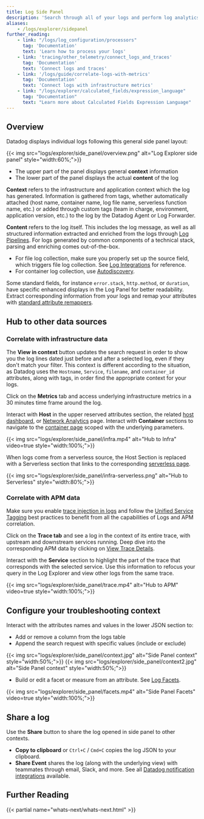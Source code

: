 ```yaml
---
title: Log Side Panel
description: 'Search through all of your logs and perform log analytics'
aliases:
    - /logs/explorer/sidepanel
further_reading:
    - link: "/logs/log_configuration/processors"
      tag: 'Documentation'
      text: 'Learn how to process your logs'
    - link: 'tracing/other_telemetry/connect_logs_and_traces'
      tag: 'Documentation'
      text: 'Connect logs and traces'
    - link: '/logs/guide/correlate-logs-with-metrics'
      tag: 'Documentation'
      text: 'Connect logs with infrastructure metrics'
    - link: "/logs/explorer/calculated_fields/expression_language"
      tag: "Documentation"
      text: "Learn more about Calculated Fields Expression Language"
---
```


## Overview
Datadog displays individual logs following this general side panel layout:

{{< img src="logs/explorer/side_panel/overview.png" alt="Log Explorer side panel" style="width:60%;">}}

- The upper part of the panel displays general **context** information
- The lower part of the panel displays the actual **content** of the log

**Context** refers to the infrastructure and application context which the log has generated. Information is gathered from tags, whether automatically attached (host name, container name, log file name, serverless function name, etc.) or added through custom tags (team in charge, environment, application version, etc.) to the log by the Datadog Agent or Log Forwarder.

**Content** refers to the log itself. This includes the log message, as well as all structured information extracted and enriched from the logs through [Log Pipelines][1]. For logs generated by common components of a technical stack, parsing and enriching comes out-of-the-box.

- For file log collection, make sure you properly set up the source field, which triggers file log collection. See [Log Integrations][2] for reference.
- For container log collection, use [Autodiscovery][3].

Some standard fields, for instance `error.stack`, `http.method`, or `duration`, have specific enhanced displays in the Log Panel for better readability. Extract corresponding information from your logs and remap your attributes with [standard attribute remappers][4].

## Hub to other data sources

### Correlate with infrastructure data

The **View in context** button updates the search request in order to show you the log lines dated just before and after a selected log, even if they don't match your filter. This context is different according to the situation, as Datadog uses the `Hostname`, `Service`, `filename`, and `container_id` attributes, along with tags, in order find the appropriate context for your logs.

Click on the **Metrics** tab and access underlying infrastructure metrics in a 30 minutes time frame around the log.

Interact with **Host** in the upper reserved attributes section, the related [host dashboard][5], or [Network Analytics][6] page. Interact with **Container** sections to navigate to the [container page][7] scoped with the underlying parameters.

{{< img src="logs/explorer/side_panel/infra.mp4" alt="Hub to Infra" video=true style="width:100%;">}}

When logs come from a serverless source, the Host Section is replaced with a Serverless section that links to the corresponding [serverless page][8].

{{< img src="logs/explorer/side_panel/infra-serverless.png" alt="Hub to Serverless" style="width:80%;">}}

### Correlate with APM data

Make sure you enable [trace injection in logs][9] and follow the [Unified Service Tagging][10] best practices to benefit from all the capabilities of Logs and APM correlation.

Click on the **Trace tab** and see a log in the context of its entire trace, with upstream and downstream services running. Deep dive into the corresponding APM data by clicking on [View Trace Details][11].

Interact with the **Service** section to highlight the part of the trace that corresponds with the selected service. Use this information to refocus your query in the Log Explorer and view other logs from the same trace.

{{< img src="logs/explorer/side_panel/trace.mp4" alt="Hub to APM" video=true style="width:100%;">}}

## Configure your troubleshooting context

Interact with the attributes names and values in the lower JSON section to:

- Add or remove a column from the logs table
- Append the search request with specific values (include or exclude)

{{< img src="logs/explorer/side_panel/context.jpg" alt="Side Panel context" style="width:50%;">}} {{< img src="logs/explorer/side_panel/context2.jpg" alt="Side Panel context" style="width:50%;">}}

- Build or edit a facet or measure from an attribute. See [Log Facets][12].

{{< img src="logs/explorer/side_panel/facets.mp4" alt="Side Panel Facets" video=true style="width:100%;">}}

## Share a log

Use the **Share** button to share the log opened in side panel to other contexts.

- **Copy to clipboard** or `Ctrl+C` / `Cmd+C` copies the log JSON to your clipboard.
- **Share Event** shares the log (along with the underlying view) with teammates through email, Slack, and more. See all [Datadog notification integrations][13] available.

## Further Reading

{{< partial name="whats-next/whats-next.html" >}}

[1]: /logs/log_configuration/pipelines
[2]: /integrations/#cat-log-collection
[3]: /agent/autodiscovery/integrations/?tab=kubernetes
[4]: /logs/log_configuration/attributes_naming_convention
[5]: /dashboards/list/#preset-lists
[6]: /network_monitoring/performance/network_analytics/
[7]: /infrastructure/livecontainers/?tab=linuxwindows#introduction
[8]: /infrastructure/serverless/#function-detail-view
[9]: /tracing/other_telemetry/connect_logs_and_traces/
[10]: /getting_started/tagging/unified_service_tagging
[11]: /tracing/app_analytics/search/#displaying-a-full-trace
[12]: /logs/explorer/facets/#overview
[13]: /integrations/#cat-notification
